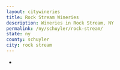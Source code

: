 ```yaml
---
layout: citywineries
title: Rock Stream Wineries
description: Wineries in Rock Stream, NY
permalink: /ny/schuyler/rock-stream/
state: ny
county: schuyler
city: rock stream
---
```

-

